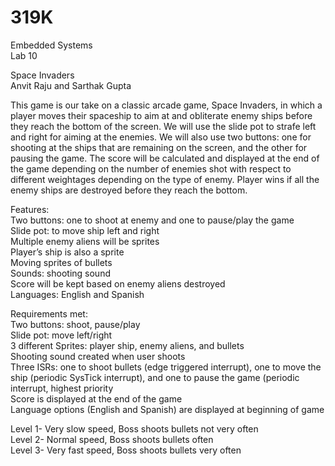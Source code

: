 # 319K
Embedded Systems<br/>
Lab 10<br/>

Space Invaders<br/>
Anvit Raju and Sarthak Gupta

This game is our take on a classic arcade game, Space Invaders, in which a player moves their spaceship to aim at and obliterate enemy ships before they reach the bottom of the screen. We will use the slide pot to strafe left and right for aiming at the enemies. We will also use two buttons: one for shooting at the ships that are remaining on the screen, and the other for pausing the game. The score will be calculated and displayed at the end of the game depending on the number of enemies shot with respect to different weightages depending on the type of enemy. Player wins if all the enemy ships are destroyed before they reach the bottom.

Features:<br/>
Two buttons: one to shoot at enemy and one to pause/play the game<br/>
Slide pot: to move ship left and right<br/>
Multiple enemy aliens will be sprites<br/>
Player’s ship is also a sprite<br/>
Moving sprites of bullets<br/>
Sounds: shooting sound<br/>
Score will be kept based on enemy aliens destroyed<br/>
Languages: English and Spanish<br/>

Requirements met:<br/>
Two buttons: shoot, pause/play<br/>
Slide pot: move left/right<br/>
3 different Sprites: player ship, enemy aliens, and bullets<br/>
Shooting sound created when user shoots<br/>
Three ISRs: one to shoot bullets (edge triggered interrupt), one to move the ship (periodic SysTick interrupt), and one to pause the game (periodic interrupt, highest priority <br/>
Score is displayed at the end of the game<br/>
Language options (English and Spanish) are displayed at beginning of game<br/>

Level 1- Very slow speed, Boss shoots bullets not very often<br/>
Level 2- Normal speed, Boss shoots bullets often<br/>
Level 3- Very fast speed, Boss shoots bullets very often<br/>
